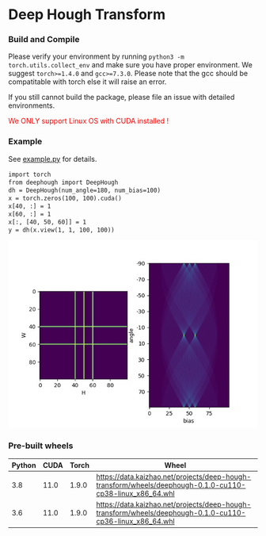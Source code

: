 # Deep Hough Transform

### Build and Compile
Please verify your environment by running `python3 -m torch.utils.collect_env` and make sure you have proper environment.
We suggest `torch>=1.4.0` and `gcc>=7.3.0`. Please note that the gcc should be compatitable with torch else it will raise an error.

If you still cannot build the package, please file an issue with detailed environments.

<p style='color: red;'>We ONLY support Linux OS with CUDA installed !</p>


### Example
See [example.py](./example.py) for details.
```
import torch
from deephough import DeepHough
dh = DeepHough(num_angle=180, num_bias=100)
x = torch.zeros(100, 100).cuda()
x[40, :] = 1
x[60, :] = 1
x[:, [40, 50, 60]] = 1
y = dh(x.view(1, 1, 100, 100))
```
![](results.jpg)

### Pre-built wheels

| Python  | CUDA | Torch | Wheel |
| ------------- | -------- | -------- | -------- |
| 3.8  | 11.0  | 1.9.0 | <https://data.kaizhao.net/projects/deep-hough-transform/wheels/deephough-0.1.0-cu110-cp38-linux_x86_64.whl> |
| 3.6  | 11.0  | 1.9.0 | <https://data.kaizhao.net/projects/deep-hough-transform/wheels/deephough-0.1.0-cu110-cp36-linux_x86_64.whl> |
